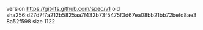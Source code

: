 version https://git-lfs.github.com/spec/v1
oid sha256:d27d7f7a212b5825aa7f432b73f5475f3d67ea08bb21bb72befd8ae38a52f598
size 1122
